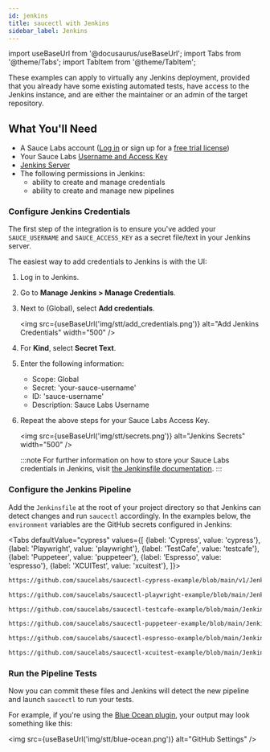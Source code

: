 ```yaml
---
id: jenkins
title: saucectl with Jenkins
sidebar_label: Jenkins
---
```


import useBaseUrl from '@docusaurus/useBaseUrl';
import Tabs from '@theme/Tabs';
import TabItem from '@theme/TabItem';

These examples can apply to virtually any Jenkins deployment, provided that you already have some existing automated tests, have access to the Jenkins instance, and are either the maintainer or an admin of the target repository.

## What You'll Need

* A Sauce Labs account ([Log in](https://accounts.saucelabs.com/am/XUI/#login/) or sign up for a [free trial license](https://saucelabs.com/sign-up))
* Your Sauce Labs [Username and Access Key](https://app.saucelabs.com/user-settings)
* [Jenkins Server](https://www.jenkins.io/doc/book/installing/)
* The following permissions in Jenkins:
    * ability to create and manage credentials
    * ability to create and manage new pipelines

### Configure Jenkins Credentials

The first step of the integration is to ensure you've added your `SAUCE_USERNAME` and `SAUCE_ACCESS_KEY` as a secret file/text in your Jenkins server.

The easiest way to add credentials to Jenkins is with the UI:

1. Log in to Jenkins.
2. Go to __Manage Jenkins > Manage Credentials__.
3. Next to (Global), select __Add credentials__.

    <img src={useBaseUrl('img/stt/add_credentials.png')} alt="Add Jenkins Credentials" width="500" />

4. For __Kind__, select __Secret Text__.
5. Enter the following information:
    * Scope: Global
    * Secret: 'your-sauce-username'
    * ID: 'sauce-username'
    * Description: Sauce Labs Username
6. Repeat the above steps for your Sauce Labs Access Key.

    <img src={useBaseUrl('img/stt/secrets.png')} alt="Jenkins Secrets" width="500" />

    :::note
    For further information on how to store your Sauce Labs credentials in Jenkins, visit [the Jenkinsfile documentation](https://www.jenkins.io/doc/book/pipeline/jenkinsfile/#handling-credentials).
    :::

### Configure the Jenkins Pipeline

Add the `Jenkinsfile` at the root of your project directory so that Jenkins can detect changes and run `saucectl` accordingly. In the examples below, the `environment` variables are the GitHub secrets configured in Jenkins:

<Tabs
  defaultValue="cypress"
  values={[
    {label: 'Cypress', value: 'cypress'},
    {label: 'Playwright', value: 'playwright'},
    {label: 'TestCafe', value: 'testcafe'},
    {label: 'Puppeteer', value: 'puppeteer'},
    {label: 'Espresso', value: 'espresso'},
    {label: 'XCUITest', value: 'xcuitest'},
  ]}>

<TabItem value="cypress">

```bash reference
https://github.com/saucelabs/saucectl-cypress-example/blob/main/v1/Jenkinsfile
```

</TabItem>
<TabItem value="playwright">

```sh reference
https://github.com/saucelabs/saucectl-playwright-example/blob/main/Jenkinsfile
```

</TabItem>
<TabItem value="testcafe">

```bash reference
https://github.com/saucelabs/saucectl-testcafe-example/blob/main/Jenkinsfile
```

</TabItem>
<TabItem value="puppeteer">

```bash reference
https://github.com/saucelabs/saucectl-puppeteer-example/blob/main/Jenkinsfile
```

</TabItem>
<TabItem value="espresso">

```bash reference
https://github.com/saucelabs/saucectl-espresso-example/blob/main/Jenkinsfile
```

</TabItem>
<TabItem value="xcuitest">

```bash reference
https://github.com/saucelabs/saucectl-xcuitest-example/blob/main/Jenkinsfile
```
</TabItem>
</Tabs>

### Run the Pipeline Tests

Now you can commit these files and Jenkins will detect the new pipeline and launch `saucectl` to run your tests.

For example, if you're using the [Blue Ocean plugin](https://plugins.jenkins.io/blueocean/), your output may look something like this:

<img src={useBaseUrl('img/stt/blue-ocean.png')} alt="GitHub Settings" />
